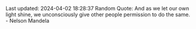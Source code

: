 Last updated: 2024-04-02 18:28:37
Random Quote: And as we let our own light shine, we unconsciously give other people permission to do the same. - Nelson Mandela